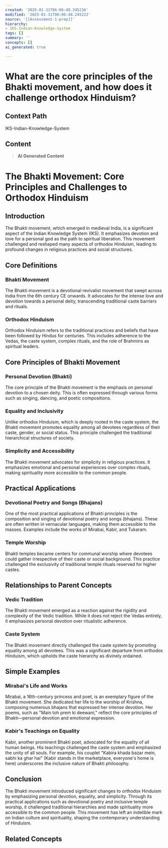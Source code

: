 ```yaml
---
created: '2025-01-31T06:06:48.245216'
modified: '2025-01-31T06:06:48.245222'
source: '[[Assessment-1-prep]]'
hierarchy:
- IKS-Indian-Knowledge-System
tags: []
summary: ''
concepts: []
ai_generated: true

---
```


# What are the core principles of the Bhakti movement, and how does it challenge orthodox Hinduism?

## Context Path
IKS-Indian-Knowledge-System

## Content
> **AI Generated Content**
 # The Bhakti Movement: Core Principles and Challenges to Orthodox Hinduism

## Introduction

The Bhakti movement, which emerged in medieval India, is a significant aspect of the Indian Knowledge System (IKS). It emphasizes devotion and love for a personal god as the path to spiritual liberation. This movement challenged and reshaped many aspects of orthodox Hinduism, leading to profound changes in religious practices and social structures.

## Core Definitions

### Bhakti Movement
The Bhakti movement is a devotional revivalist movement that swept across India from the 6th century CE onwards. It advocates for the intense love and devotion towards a personal deity, transcending traditional caste barriers and rituals.

### Orthodox Hinduism
Orthodox Hinduism refers to the traditional practices and beliefs that have been followed by Hindus for centuries. This includes adherence to the Vedas, the caste system, complex rituals, and the role of Brahmins as spiritual leaders.

## Core Principles of Bhakti Movement

### Personal Devotion (Bhakti)
The core principle of the Bhakti movement is the emphasis on personal devotion to a chosen deity. This is often expressed through various forms such as singing, dancing, and poetic compositions.

### Equality and Inclusivity
Unlike orthodox Hinduism, which is deeply rooted in the caste system, the Bhakti movement promotes equality among all devotees regardless of their caste, gender, or social status. This principle challenged the traditional hierarchical structures of society.

### Simplicity and Accessibility
The Bhakti movement advocates for simplicity in religious practices. It emphasizes emotional and personal experiences over complex rituals, making spirituality more accessible to the common people.

## Practical Applications

### Devotional Poetry and Songs (Bhajans)
One of the most practical applications of Bhakti principles is the composition and singing of devotional poetry and songs (bhajans). These are often written in vernacular languages, making them accessible to the masses. Examples include the works of Mirabai, Kabir, and Tukaram.

### Temple Worship
Bhakti temples became centers for communal worship where devotees could gather irrespective of their caste or social background. This practice challenged the exclusivity of traditional temple rituals reserved for higher castes.

## Relationships to Parent Concepts

### Vedic Tradition
The Bhakti movement emerged as a reaction against the rigidity and complexity of the Vedic tradition. While it does not reject the Vedas entirely, it emphasizes personal devotion over ritualistic adherence.

### Caste System
The Bhakti movement directly challenged the caste system by promoting equality among all devotees. This was a significant departure from orthodox Hinduism, which upholds the caste hierarchy as divinely ordained.

## Simple Examples

### Mirabai's Life and Works
Mirabai, a 16th-century princess and poet, is an exemplary figure of the Bhakti movement. She dedicated her life to the worship of Krishna, composing numerous bhajans that expressed her intense devotion. Her poems, such as "Main toh prem ki deewani," reflect the core principles of Bhakti—personal devotion and emotional expression.

### Kabir's Teachings on Equality
Kabir, another prominent Bhakti poet, advocated for the equality of all human beings. His teachings challenged the caste system and emphasized the unity of all souls. For example, his couplet "Kabira khada bazar mein, sabhi ka ghar hai" (Kabir stands in the marketplace, everyone's home is here) underscores the inclusive nature of Bhakti philosophy.

## Conclusion

The Bhakti movement introduced significant changes to orthodox Hinduism by emphasizing personal devotion, equality, and simplicity. Through its practical applications such as devotional poetry and inclusive temple worship, it challenged traditional hierarchies and made spirituality more accessible to the common people. This movement has left an indelible mark on Indian culture and spirituality, shaping the contemporary understanding of Hinduism.

## Related Concepts
